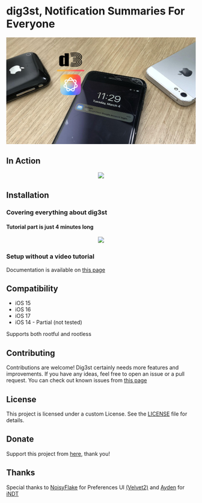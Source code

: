 # dig3st, Notification Summaries For Everyone

<img src="assets/dig3st-hero-github.jpg">

## In Action

<div align="center">
    <img src="assets/dig3st-action.gif" width="400px">
</div>

## Installation

### Covering everything about dig3st

#### Tutorial part is just 4 minutes long

<div align="center">
    <a href="https://www.youtube.com/watch?v=u8pNxw2rBoE">
        <img src="https://img.youtube.com/vi/Dm8FfbfD5q0/0.jpg" width="500px" />
    </a>
</div>

### Setup without a video tutorial

Documentation is available on [this page](https://uncore.me/blog/dig3st--ai-notification-summaries-for-everyone)

## Compatibility

- iOS 15
- iOS 16
- iOS 17
- iOS 14 - Partial (not tested)

Supports both rootful and rootless

## Contributing

Contributions are welcome! Dig3st certainly needs more features and improvements. If you have any ideas, feel free to open an issue or a pull request. You can check out known issues from [this page](https://uncore.me/blog/dig3st--ai-notification-summaries-for-everyone)

## License

This project is licensed under a custom License. See the [LICENSE](LICENSE) file for details.

## Donate

Support this project from [here](https://uncore.me/donate), thank you!

## Thanks

Special thanks to [NoisyFlake](https://github.com/NoisyFlake) for Preferences UI [(Velvet2)](https://github.com/NoisyFlake/Velvet2) and [Ayden](https://github.com/aydenp) for [iNDT](https://github.com/aydenp/iNDT)
